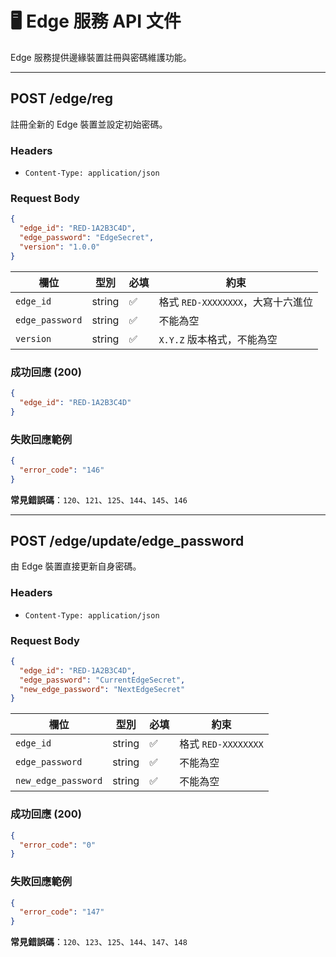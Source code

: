 # 🖥️ Edge 服務 API 文件

Edge 服務提供邊緣裝置註冊與密碼維護功能。

---

## POST /edge/reg
註冊全新的 Edge 裝置並設定初始密碼。

### Headers
- `Content-Type: application/json`

### Request Body
```json
{
  "edge_id": "RED-1A2B3C4D",
  "edge_password": "EdgeSecret",
  "version": "1.0.0"
}
```

| 欄位 | 型別 | 必填 | 約束 |
|------|------|------|------|
| `edge_id` | string | ✅ | 格式 `RED-XXXXXXXX`，大寫十六進位 |
| `edge_password` | string | ✅ | 不能為空 |
| `version` | string | ✅ | `X.Y.Z` 版本格式，不能為空 |

### 成功回應 (200)
```json
{
  "edge_id": "RED-1A2B3C4D"
}
```

### 失敗回應範例
```json
{
  "error_code": "146"
}
```

**常見錯誤碼**：`120`、`121`、`125`、`144`、`145`、`146`

---

## POST /edge/update/edge_password
由 Edge 裝置直接更新自身密碼。

### Headers
- `Content-Type: application/json`

### Request Body
```json
{
  "edge_id": "RED-1A2B3C4D",
  "edge_password": "CurrentEdgeSecret",
  "new_edge_password": "NextEdgeSecret"
}
```

| 欄位 | 型別 | 必填 | 約束 |
|------|------|------|------|
| `edge_id` | string | ✅ | 格式 `RED-XXXXXXXX` |
| `edge_password` | string | ✅ | 不能為空 |
| `new_edge_password` | string | ✅ | 不能為空 |

### 成功回應 (200)
```json
{
  "error_code": "0"
}
```

### 失敗回應範例
```json
{
  "error_code": "147"
}
```

**常見錯誤碼**：`120`、`123`、`125`、`144`、`147`、`148`
